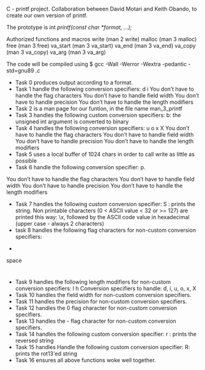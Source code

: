 C - printf project.
Collaboration between David Motari and Keith Obando, to create our own version of printf. 

The prototype is int _printf(const char *format, ...);_

Authorized functions and macros
write (man 2 write)
malloc (man 3 malloc)
free (man 3 free)
va_start (man 3 va_start)
va_end (man 3 va_end)
va_copy (man 3 va_copy)
va_arg (man 3 va_arg)

The code will be compiled using $ gcc -Wall -Werror -Wextra -pedantic -std=gnu89 *.c*
- Task 0 produces output according to a format. 
- Task 1 handle the following conversion specifiers:
d
i
You don’t have to handle the flag characters
You don’t have to handle field width
You don’t have to handle precision
You don’t have to handle the length modifiers
- Task 2 is a man page for our funtion, in the file name man_3_printf
- Task 3 handles the following custom conversion specifiers:
b: the unsigned int argument is converted to binary
- Task 4 handles the following conversion specifiers:
u
o
x
X
You don’t have to handle the flag characters
You don’t have to handle field width
You don’t have to handle precision
You don’t have to handle the length modifiers
- Task 5 uses a local buffer of 1024 chars in order to call write as little as possible
- Task 6 handle the following conversion specifier: p.

You don’t have to handle the flag characters
You don’t have to handle field width
You don’t have to handle precision
You don’t have to handle the length modifiers
- Task 7 handles the following custom conversion specifier:
S : prints the string.
Non printable characters (0 < ASCII value < 32 or >= 127) are printed this way: \x, followed by the ASCII code value in hexadecimal (upper case - always 2 characters)
- task 8 handles the following flag characters for non-custom conversion specifiers:
+
space
#
- Task 9 handles the following length modifiers for non-custom conversion specifiers:
l
h
Conversion specifiers to handle: d, i, u, o, x, X
- Task 10 handles the field width for non-custom conversion specifiers.
- Task 11 handles  the precision for non-custom conversion specifiers.
- Task 12 handles the 0 flag character for non-custom conversion specifiers.
- Task 13 handles the - flag character for non-custom conversion specifiers.
- Task 14 handles the following custom conversion specifier:
r : prints the reversed string
- Task 15 handles Handle the following custom conversion specifier:
R: prints the rot13'ed string
- Task 16 ensures all above functions woke well together. 
